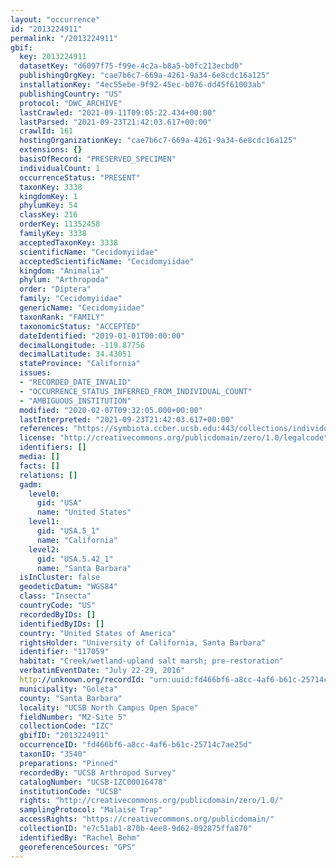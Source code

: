 ```yaml
---
layout: "occurrence"
id: "2013224911"
permalink: "/2013224911"
gbif:
  key: 2013224911
  datasetKey: "d6097f75-f99e-4c2a-b8a5-b0fc213ecbd0"
  publishingOrgKey: "cae7b6c7-669a-4261-9a34-6e8cdc16a125"
  installationKey: "4ec55ebe-9f92-45ec-b076-dd45f61003ab"
  publishingCountry: "US"
  protocol: "DWC_ARCHIVE"
  lastCrawled: "2021-09-11T09:05:22.434+00:00"
  lastParsed: "2021-09-23T21:42:03.617+00:00"
  crawlId: 161
  hostingOrganizationKey: "cae7b6c7-669a-4261-9a34-6e8cdc16a125"
  extensions: {}
  basisOfRecord: "PRESERVED_SPECIMEN"
  individualCount: 1
  occurrenceStatus: "PRESENT"
  taxonKey: 3338
  kingdomKey: 1
  phylumKey: 54
  classKey: 216
  orderKey: 11352458
  familyKey: 3338
  acceptedTaxonKey: 3338
  scientificName: "Cecidomyiidae"
  acceptedScientificName: "Cecidomyiidae"
  kingdom: "Animalia"
  phylum: "Arthropoda"
  order: "Diptera"
  family: "Cecidomyiidae"
  genericName: "Cecidomyiidae"
  taxonRank: "FAMILY"
  taxonomicStatus: "ACCEPTED"
  dateIdentified: "2019-01-01T00:00:00"
  decimalLongitude: -119.87756
  decimalLatitude: 34.43051
  stateProvince: "California"
  issues:
  - "RECORDED_DATE_INVALID"
  - "OCCURRENCE_STATUS_INFERRED_FROM_INDIVIDUAL_COUNT"
  - "AMBIGUOUS_INSTITUTION"
  modified: "2020-02-07T09:32:05.000+00:00"
  lastInterpreted: "2021-09-23T21:42:03.617+00:00"
  references: "https://symbiota.ccber.ucsb.edu:443/collections/individual/index.php?occid=117059"
  license: "http://creativecommons.org/publicdomain/zero/1.0/legalcode"
  identifiers: []
  media: []
  facts: []
  relations: []
  gadm:
    level0:
      gid: "USA"
      name: "United States"
    level1:
      gid: "USA.5_1"
      name: "California"
    level2:
      gid: "USA.5.42_1"
      name: "Santa Barbara"
  isInCluster: false
  geodeticDatum: "WGS84"
  class: "Insecta"
  countryCode: "US"
  recordedByIDs: []
  identifiedByIDs: []
  country: "United States of America"
  rightsHolder: "University of California, Santa Barbara"
  identifier: "117059"
  habitat: "Creek/wetland-upland salt marsh; pre-restoration"
  verbatimEventDate: "July 22-29, 2016"
  http://unknown.org/recordId: "urn:uuid:fd466bf6-a8cc-4af6-b61c-25714c7ae25d"
  municipality: "Goleta"
  county: "Santa Barbara"
  locality: "UCSB North Campus Open Space"
  fieldNumber: "M2-Site 5"
  collectionCode: "IZC"
  gbifID: "2013224911"
  occurrenceID: "fd466bf6-a8cc-4af6-b61c-25714c7ae25d"
  taxonID: "3540"
  preparations: "Pinned"
  recordedBy: "UCSB Arthropod Survey"
  catalogNumber: "UCSB-IZC00016478"
  institutionCode: "UCSB"
  rights: "http://creativecommons.org/publicdomain/zero/1.0/"
  samplingProtocol: "Malaise Trap"
  accessRights: "https://creativecommons.org/publicdomain/"
  collectionID: "e7c51ab1-870b-4ee8-9d62-092875ffa870"
  identifiedBy: "Rachel Behm"
  georeferenceSources: "GPS"
---
```

